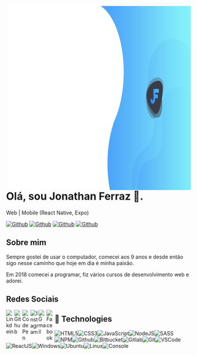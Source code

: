 <img align="right" width="500" height="500" src="https://github.com/JonathanFerraz/JonathanFerraz/blob/master/assets/home-banner-logo.png">

# Olá, sou Jonathan Ferraz 👋.

Web | Mobile (React Native, Expo)

[![Github](https://img.shields.io/github/followers/JonathanFerraz?style=social)](https://github.com/JonathanFerraz)
[![Github](https://img.shields.io/github/last-commit/JonathanFerraz/JonathanFerraz)](https://github.com/JonathanFerraz/JonathanFerraz)
[![Github](https://img.shields.io/github/stars/JonathanFerraz/JonathanFerraz?style=social)](https://github.com/JonathanFerraz/JonathanFerraz)
[![Github](https://img.shields.io/github/watchers/JonathanFerraz/JonathanFerraz?style=social)](https://github.com/JonathanFerraz/JonathanFerraz)

## Sobre mim

Sempre gostei de usar o computador, comecei aos 9 anos e desde então sigo nesse caminho que hoje em dia é minha paixão.

Em 2018 comecei a programar, fiz vários cursos de desenvolvimento web e adorei.

## Redes Sociais

<a href="https://www.linkedin.com/in/johnFerrazChagas/">
  <img align="left" alt="Linkdein" width="22px" src="https://cdn.jsdelivr.net/npm/simple-icons@v3/icons/linkedin.svg" />
</a>
<a href="https://github.com/JonathanFerraz/">
  <img align="left" alt="Github" width="22px" src="https://img.icons8.com/fluent/48/000000/github.png"/>
</a>
<a href="https://codepen.io/_jhonferraz">
  <img align="left" alt="CodePen" width="22px" src="https://img.icons8.com/material/24/000000/codepen.png"/>
</a>
<a href="https://www.instagram.com/_johnFerraz/">
  <img align="left" alt="Instagram" width="22px" src="https://img.icons8.com/nolan/64/instagram-new.png"/>
</a>
<a href="mailto:jonathanferraz.chagas@gmail.com">
  <img align="left" alt="Gmail" width="22px" src="https://img.icons8.com/fluent/48/000000/gmail.png"/>
</a>
<a href="https://www.facebook.com/johnFerrazChagas/">
  <img align="left" alt="Facebook" width="22px" src="https://img.icons8.com/android/24/000000/facebook.png"/>
</a>

## 🔧 Technologies

![HTML5](https://img.icons8.com/color/30/html-5.png)![CSS3](https://img.icons8.com/color/30/css3.png)![JavaScript](https://img.icons8.com/color/30/javascript.png)![NodeJS](https://img.icons8.com/color/30/nodejs.png)![SASS](https://img.icons8.com/color/30/sass.png)![NPM](https://img.icons8.com/color/30/npm.png)![Github](https://img.icons8.com/material-outlined/30/github.png)![Bitbucket](https://img.icons8.com/color/30/bitbucket.png)![Gitlab](https://img.icons8.com/color/30/gitlab.png)![Git](https://img.icons8.com/color/30/git.png)![VSCode](https://img.icons8.com/color/30/visual-studio-code-2019.png)![ReactJS](https://img.icons8.com/color/30/react-native.png)![Windows](https://img.icons8.com/color/30/windows-10.png)![Ubuntu](https://img.icons8.com/color/30/ubuntu--v1.png)![Linux](https://img.icons8.com/color/30/linux.png)![Console](https://img.icons8.com/color/30/console.png)
